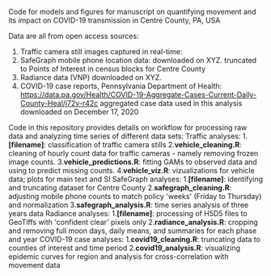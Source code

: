 Code for models and figures for manuscript on quantifying movement and its impact on COVID-19 transmission in Centre County, PA, USA

Data are all from open access sources:
1. Traffic camera still images captured in real-time:
2. SafeGraph mobile phone location data:
    downloaded on XYZ. truncated to Points of Interest in census blocks for Centre County
3. Radiance data (VNP)
    downloaded on XYZ. 
4. COVID-19 case reports, Pennsylvania Department of Health:
  https://data.pa.gov/Health/COVID-19-Aggregate-Cases-Current-Daily-County-Heal/j72v-r42c
  aggregated case data used in this analysis downloaded on December 17, 2020
  
Code in this repository provides details on workflow for processing raw data and analyzing time series of different data sets:
Traffic analyses:
	1.**[filename]**: classification of traffic camera stills
	2.**vehicle_cleaning.R**: cleaning of hourly count data for traffic cameras - namely removing frozen image counts.
	3.**vehicle_predictions.R**: fitting GAMs to observed data and using to predict missing counts.
	4.**vehicle_viz.R**: vizualizations for vehicle data; plots for main text and SI
SafeGraph analyses:
	1.**[filename]**: identifying and truncating dataset for Centre County
	2.**safegraph_cleaning.R**: adjusting mobile phone counts to match policy 'weeks' (Friday to Thursday) and normalization
	3.**safegraph_analysis.R**: time series analysis of three years data
Radiance analyses:
	1.**[filename]**: processing of H5D5 files to GeoTiffs with 'confident clear' pixels only
	2.**radiance_analysis.R**: cropping and removing full moon days, daily means, and summaries for each phase and year 
COVID-19 case analyses:
	1.**covid19_cleaning.R**: truncating data to counties of interest and time period
	2.**covid19_analysis.R**: visualizing epidemic curves for region and analysis for cross-correlation with movement data
  
